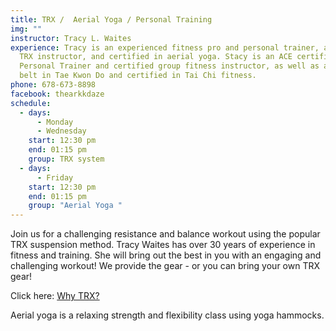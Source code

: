 ```yaml
---
title: TRX /  Aerial Yoga / Personal Training
img: ""
instructor: Tracy L. Waites
experience: Tracy is an experienced fitness pro and personal trainer, a level 2
  TRX instructor, and certified in aerial yoga. Stacy is an ACE certified
  Personal Trainer and certified group fitness instructor, as well as a black
  belt in Tae Kwon Do and certified in Tai Chi fitness.
phone: 678-673-8898
facebook: thearkkdaze
schedule:
  - days:
      - Monday
      - Wednesday
    start: 12:30 pm
    end: 01:15 pm
    group: TRX system
  - days:
      - Friday
    start: 12:30 pm
    end: 01:15 pm
    group: "Aerial Yoga "
---
```

Join us for a challenging resistance and balance workout using the popular TRX suspension method. Tracy Waites has over 30 years of experience in fitness and training. She will bring out the best in you with an engaging and challenging workout! We provide the gear - or you can bring your own TRX gear!

Click here:  [Why TRX?](https://www.trxtraining.com/why-trx)

Aerial yoga is a relaxing strength and flexibility class using yoga hammocks.